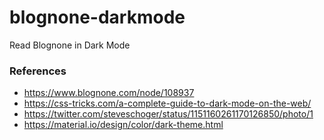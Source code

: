 # blognone-darkmode
Read Blognone in Dark Mode

### References

* https://www.blognone.com/node/108937
* https://css-tricks.com/a-complete-guide-to-dark-mode-on-the-web/
* https://twitter.com/steveschoger/status/1151160261170126850/photo/1
* https://material.io/design/color/dark-theme.html
